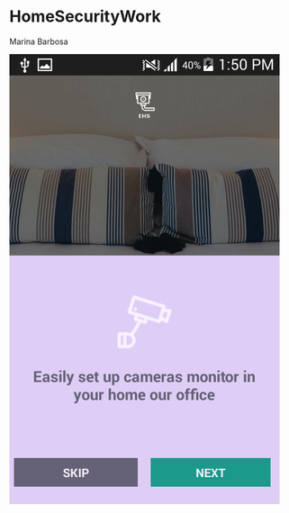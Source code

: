 # HomeSecurityWork

Marina Barbosa

![alt tag](https://github.com/marinaBarbosa/HomeSecurityWork/blob/master/documentation/FirstInfo.png)
